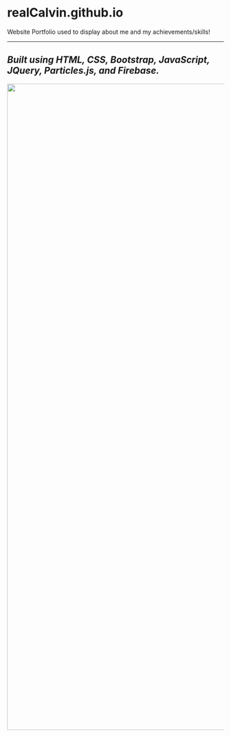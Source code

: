 # realCalvin.github.io

Website Portfolio used to display about me and my achievements/skills!

---
*Built using HTML, CSS, Bootstrap, JavaScript, JQuery, Particles.js, and Firebase.*
---
<img src="img/portfolio.gif" width="1500">
